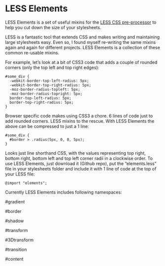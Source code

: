 LESS Elements
=============

LESS Elements is a set of useful mixins for the [LESS CSS pre-processor](http://lesscss.org) to help you cut down the size of your stylesheets.

LESS is a fantastic tool that extends CSS and makes writing and maintaining large stylesheets easy. Even so, I found myself re-writing the same mixins again and again for different projects. LESS Elements is a collection of these common re-usable mixins.

For example, let’s look at a bit of CSS3 code that adds a couple of rounded corners (only the top left and top right edges):

    #some_div {
      -webkit-border-top-left-radius: 5px;
      -webkit-border-top-right-radius: 5px;
      -moz-border-radius-topleft: 5px;
      -moz-border-radius-topright: 5px;
      border-top-left-radius: 5px;
      border-top-right-radius: 5px;
    }

Browser specific code makes using CSS3 a chore. 6 lines of code just to add rounded corners. LESS mixins to the rescue. With LESS Elements the above can be compressed to just a 1 line:

    #some_div {
      #border > .radius(5px, 0, 0, 5px);
    }

Looks just line shorthand CSS, with the values representing top right, bottom right, bottom left and top left corner radii in a clockwise order. To use LESS Elements, just download it (Github repo), put the “elements.less” file in your stylesheets folder and include it with 1 line of code at the top of your LESS file:

    @import "elements";
    
Currently LESS Elements includes following namespaces:

#gradient

#border

#shadow

#transform

#3Dtransform

#transition

#content